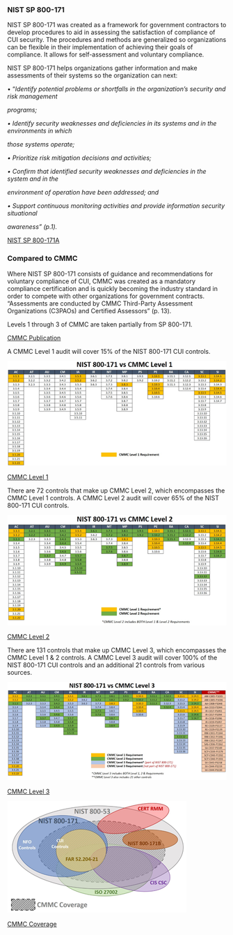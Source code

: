 ### **NIST SP 800-171**

NIST SP 800-171 was created as a framework for government contractors to develop procedures to aid in assessing the satisfaction of compliance of CUI security. The procedures and methods are generalized so organizations can be flexible in their implementation of achieving their goals of compliance. It allows for self-assessment and voluntary compliance.

NIST SP 800-171 helps organizations gather information and make assessments of their systems so the organization can next:

• “*Identify potential problems or shortfalls in the organization’s security and risk management*

*programs;*

*• Identify security weaknesses and deficiencies in its systems and in the environments in which*

*those systems operate;*

*• Prioritize risk mitigation decisions and activities;*

*• Confirm that identified security weaknesses and deficiencies in the system and in the*

*environment of operation have been addressed; and*

*• Support continuous monitoring activities and provide information security situational*

*awareness” (p.1).* 

[NIST SP 800-171A](https://nvlpubs.nist.gov/nistpubs/SpecialPublications/NIST.SP.800-171A.pdf)



### **Compared to CMMC**

Where NIST SP 800-171 consists of guidance and recommendations for voluntary compliance of CUI, CMMC was created as a mandatory compliance certification and is quickly becoming the industry standard in order to compete with other organizations for government contracts. “Assessments are conducted by CMMC Third-Party Assessment Organizations (C3PAOs) and Certified Assessors” (p. 13). 

Levels 1 through 3 of CMMC are taken partially from SP 800-171.

[CMMC Publication](https://www.acq.osd.mil/cmmc/docs/CMMC_AG_Lvl3_20201208_editable.pdf) 

 

 A CMMC Level 1 audit will cover 15% of the NIST 800-171 CUI controls.

![CMMC_Lvl1](https://github.com/ckyriaco/Capstone/blob/main/Photos_Gifs/CMMC_Lvl1_Req.png)

[CMMC Level 1](https://www.complianceforge.com/blog/nist-800171-vs-cmmc/)

 

There are 72 controls that make up CMMC Level 2, which encompasses the CMMC Level 1 controls. A CMMC Level 2 audit will cover 65% of the NIST 800-171 CUI controls.

![CMMC_Lvl2](Photos_Gifs/CMMC_Lvl2_Req.png)

[CMMC Level 2](https://www.complianceforge.com/blog/nist-800171-vs-cmmc/)

There are 131 controls that make up CMMC Level 3, which encompasses the CMMC Level 1 & 2 controls. A CMMC Level 3 audit will cover 100% of the NIST 800-171 CUI controls and an additional 21 controls from various sources.

![CMMC_Lvl3](Photos_Gifs/CMMC_Lvl3_Req.png)

[CMMC Level 3](https://www.complianceforge.com/blog/nist-800171-vs-cmmc/)

 

 

![CMMC_Coverage](Photos_Gifs/CMMC_Coverage.png)

[CMMC Coverage](https://www.complianceforge.com/blog/nist-800171-vs-cmmc/)
